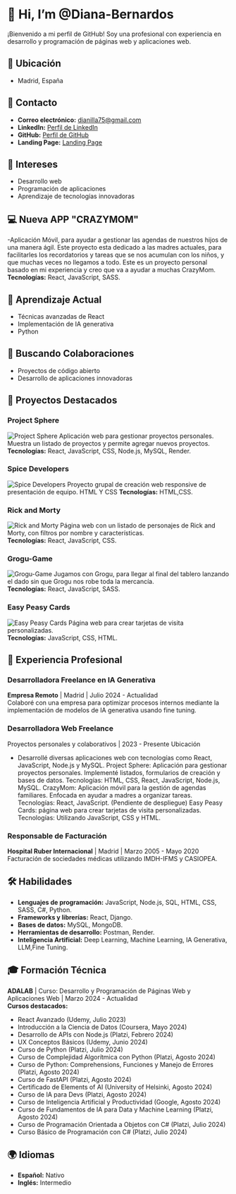 # 👋 Hi, I’m @Diana-Bernardos

¡Bienvenido a mi perfil de GitHub! Soy una profesional con experiencia en desarrollo y programación de páginas web y aplicaciones web.

## 📍 Ubicación
- Madrid, España

## 📧 Contacto
- **Correo electrónico:** [dianilla75@gmail.com](mailto:dianilla75@gmail.com)
- **LinkedIn:** [Perfil de LinkedIn](https://www.linkedin.com/in/tu-perfil)
- **GitHub:** [Perfil de GitHub](https://github.com/Diana-Bernardos)
- **Landing Page:** [Landing Page](https://diana-bernardos.github.io/Landing-page/indexbanner.html)

## 👀 Intereses
- Desarrollo web
- Programación de aplicaciones
- Aprendizaje de tecnologías innovadoras

## 💻 Nueva APP "CRAZYMOM"
 -Aplicación Móvil, para ayudar a gestionar las agendas de nuestros hijos de una manera ágil.
Este proyecto esta dedicado a las madres actuales, para facilitarles los recordatorios y
tareas que se nos acumulan con los niños, y que muchas veces no llegamos a todo. Este es
un proyecto personal basado en mi experiencia y creo que va a ayudar a muchas
CrazyMom.
**Tecnologías:** React, JavaScript, SASS.
 
## 🌱 Aprendizaje Actual
- Técnicas avanzadas de React
- Implementación de IA generativa
- Python

## 💞️ Buscando Colaboraciones
- Proyectos de código abierto
- Desarrollo de aplicaciones innovadoras

## 🚀 Proyectos Destacados
### Project Sphere
![Project Sphere](URL-de-la-imagen)
Aplicación web para gestionar proyectos personales. Muestra un listado de proyectos y permite agregar nuevos proyectos.  
**Tecnologías:** React, JavaScript, CSS, Node.js, MySQL, Render.

### Spice Developers
![Spice Developers](URL-de-la-imagen)
Proyecto grupal de creación web responsive de presentación de equipo. HTML Y CSS
**Tecnologías:** HTML,CSS.

### Rick and Morty
![Rick and Morty](URL-de-la-imagen)
Página web con un listado de personajes de Rick and Morty, con filtros por nombre y características.  
**Tecnologías:** React, JavaScript, CSS.

### Grogu-Game
![Grogu-Game](URL-de-la-imagen)
Jugamos con Grogu, para llegar al final del tablero lanzando el dado sin que Grogu nos robe toda la mercancía.  
**Tecnologías:** React, JavaScript, SASS.

### Easy Peasy Cards
![Easy Peasy Cards](URL-de-la-imagen)
Página web para crear tarjetas de visita personalizadas.  
**Tecnologías:** JavaScript, CSS, HTML.

## 💼 Experiencia Profesional
### Desarrolladora Freelance en IA Generativa
**Empresa Remoto** | Madrid | Julio 2024 - Actualidad  
Colaboré con una empresa para optimizar procesos internos mediante la implementación de modelos de IA generativa usando fine tuning.

### Desarrolladora Web Freelance 
Proyectos personales y colaborativos | 2023 - Presente Ubicación
* Desarrollé diversas aplicaciones web con tecnologías como React, JavaScript, Node.js y
MySQL.
Project Sphere: Aplicación para gestionar proyectos personales. Implementé listados,
formularios de creación y bases de datos.
Tecnologías: HTML, CSS, React, JavaScript, Node.js, MySQL.
CrazyMom: Aplicación móvil para la gestión de agendas familiares. Enfocada en ayudar a
madres a organizar tareas.
Tecnologías: React, JavaScript. (Pendiente de despliegue)
Easy Peasy Cards: página web para crear tarjetas de visita personalizadas. Tecnologías:
Utilizando JavaScript, CSS y HTML.

### Responsable de Facturación
**Hospital Ruber Internacional** | Madrid | Marzo 2005 - Mayo 2020  
Facturación de sociedades médicas utilizando IMDH-IFMS y CASIOPEA.

## 🛠️ Habilidades
- **Lenguajes de programación:** JavaScript, Node.js, SQL, HTML, CSS, SASS, C#, Python.
- **Frameworks y librerías:** React, Django.
- **Bases de datos:** MySQL, MongoDB.
- **Herramientas de desarrollo:** Postman, Render.
- **Inteligencia Artificial:** Deep Learning, Machine Learning, IA Generativa, LLM,Fine Tuning.

## 🎓 Formación Técnica
**ADALAB** | Curso: Desarrollo y Programación de Páginas Web y Aplicaciones Web | Marzo 2024 - Actualidad  
**Cursos destacados:**
- React Avanzado (Udemy, Julio 2023)
- Introducción a la Ciencia de Datos (Coursera, Mayo 2024)
- Desarrollo de APIs con Node.js (Platzi, Febrero 2024)
- UX Conceptos Básicos (Udemy, Junio 2024)
- Curso de Python (Platzi, Julio 2024)
- Curso de Complejidad Algorítmica con Python (Platzi, Agosto 2024)
- Curso de Python: Comprehensions, Funciones y Manejo de Errores (Platzi, Agosto 2024)
- Curso de FastAPI (Platzi, Agosto 2024)
- Certificado de Elements of AI (University of Helsinki, Agosto 2024)
- Curso de IA para Devs (Platzi, Agosto 2024)
- Curso de Inteligencia Artificial y Productividad (Google, Agosto 2024)
- Curso de Fundamentos de IA para Data y Machine Learning (Platzi, Agosto 2024)
- Curso de Programación Orientada a Objetos con C# (Platzi, Julio 2024)
- Curso Básico de Programación con C# (Platzi, Julio 2024)

## 🌍 Idiomas
- **Español:** Nativo
- **Inglés:** Intermedio



